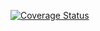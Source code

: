 [![Coverage Status](https://coveralls.io/repos/github/andela-kndungu/dms/badge.svg?branch=develop)](https://coveralls.io/github/andela-kndungu/dms?branch=develop)
